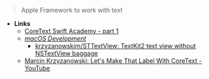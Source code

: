 > Apple Framework to work with text

- **Links**
	- [CoreText Swift Academy - part 1](https://blog.krzyzanowskim.com/2020/07/09/coretext-academy-part-1/)
	- *[macOS Development](../OS's/macOS%20Development.md)*
		- [krzyzanowskim/STTextView: TextKit2 text view without NSTextView baggage](https://github.com/krzyzanowskim/STTextView)
	- [Marcin Krzyzanowski: Let's Make That Label With CoreText - YouTube](https://www.youtube.com/watch?v=GZqeYvu-KFc)